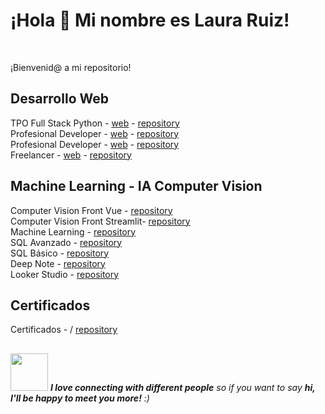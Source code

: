 ### 
<h1> ¡Hola 👋 Mi nombre es Laura Ruiz!</h1> <br>

<p>¡Bienvenid@ a mi repositorio! </p>

<h2>Desarrollo Web </h2>

TPO Full Stack Python - [web](https://tranquil-gingersnap-f45509.netlify.app) - [repository](https://github.com/ruizrlaurap0704/agua)<br>
Profesional Developer - [web](https://blogdecaferuizrlaurap7.netlify.app/) - [repository](https://github.com/ruizrlaurap0704/blogdecafe)<br>
Profesional Developer - [web](https://fronendstorejuanylau.netlify.app/) - [repository](https://github.com/ruizrlaurap0704/FrontEndStoreInicio)<br>
Freelancer - [web](https://juanylaufreelancers.netlify.app/) - [repository](https://github.com/ruizrlaurap0704/Freelancer)<br>


<h2> Machine Learning - IA Computer Vision </h2>

Computer Vision Front Vue - [repository](https://github.com/ruizrlaurap0704/M1000IA_Vue)<br>
Computer Vision Front Streamlit- [repository](https://github.com/ruizrlaurap0704/M1000IA_Streamlit)<br>
Machine Learning - [repository](https://github.com/ruizrlaurap0704/ConsultoBI)<br>
SQL Avanzado - [repository](https://github.com/ruizrlaurap0704/ConsultorBI_SQL?tab=readme-ov-file) <br>
SQL Básico - [repository](https://github.com/ruizrlaurap0704/SQL_Basico) <br>
Deep Note - [repository](https://deepnote.com/workspace/ruizrlaurap-2be465d8-32b1-4954-957f-00aa42ed3f5d/project/Big-Data-government-of-the-city-of-buenos-aires-2911aff1-fbc3-4096-a097-f4065ee8f5d3/notebook/f985485c5dbb49838042bb11c347621b) <br>
Looker Studio - [repository](https://lookerstudio.google.com/u/0/reporting/76a344e6-f5ef-41e0-a06a-d301e3ae1b07/page/hjp5C) <br>

<h2>Certificados</h2>

Certificados - / [repository](https://github.com/ruizrlaurap0704/Certificados/tree/main)<br>

## 
<img src="https://media.giphy.com/media/LnQjpWaON8nhr21vNW/giphy.gif" width="60"> <em><b>I love connecting with different people</b> so if you want to say <b>hi, I'll be happy to meet you more!</b> :)</em>
